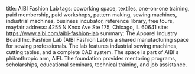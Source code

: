 title: AIBI Fashion Lab
tags: coworking space, textiles, one-on-one training, paid membership, paid workshops, pattern making, sewing machines, industrial machines, business incubator, reference library, free tours, mayfair
address: 4255 N Knox Ave Ste 175, Chicago, IL 60641
site: https://www.aibi.com/aibi-fashion-lab
summary: The Apparel Industry Board Inc. Fashion Lab (AIBI Fashion Lab) is a shared manufacturing space for sewing professionals. The lab features industrial sewing machines, cutting tables, and a complete CAD system. The space is part of AIBI's philanthropic arm, AIFI. The foundation provides mentoring programs, scholarships, educational seminars, technical training, and job assistance.